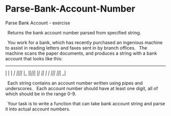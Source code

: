 # Parse-Bank-Account-Number
Parse Bank Account  - exercise 

 Returns the bank account number parsed from specified string.

 You work for a bank, which has recently purchased an ingenious machine to assist in reading letters and faxes sent in by branch offices.
 The machine scans the paper documents, and produces a string with a bank account that looks like this:
  _     _  _     _  _  _  _  _
| |  | _| _||_||_ |_   ||_||_|
|_|  ||_  _|  | _||_|  ||_| _|

 Each string contains an account number written using pipes and underscores.
 Each account number should have at least one digit, all of which should be in the range 0-9.

 Your task is to write a function that can take bank account string and parse it into actual account numbers.
